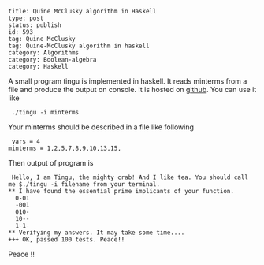 ~~~~ 
title: Quine McClusky algorithm in Haskell
type: post
status: publish
id: 593
tag: Quine McClusky
tag: Quine-McClusky algorithm in haskell
category: Algorithms
category: Boolean-algebra
category: Haskell
~~~~

A small program tingu is implemented in haskell. It reads minterms from
a file and produce the output on console. It is hosted on
[github](https://github.com/dilawar/ee677/tree/master/Assignment01/haskell).
You can use it like

     ./tingu -i minterms 

Your minterms should be described in a file like following

     vars = 4
    minterms = 1,2,5,7,8,9,10,13,15, 

Then output of program is

     Hello, I am Tingu, the mighty crab! And I like tea. You should call me $./tingu -i filename from your terminal. 
    ** I have found the essential prime implicants of your function. 
      0-01 
      -001 
      010- 
      10-- 
      1-1- 
    ** Verifying my answers. It may take some time.... 
    +++ OK, passed 100 tests. Peace!! 

Peace !!

